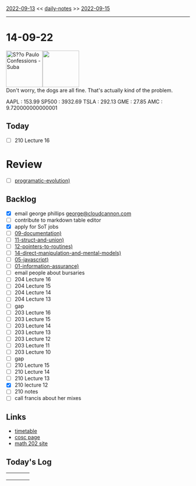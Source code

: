 [2022-09-13](daily_notes/2022-09-13) << [daily-notes](notes/daily-notes.md) >> [2022-09-15](daily_notes/2022-09-15)

---
# 14-09-22
<a href='spotify:album:4wPGlXWNORFO71rrdQGpE1'><img src='https://i.scdn.co/image/ab67616d0000b273970817f5bb3c102b94381f58' alt='S??o Paulo Confessions - Suba' height=100></a><img src='https://imgs.xkcd.com/comics/what_if_2_flowchart.png' height=100>
<br>Don't worry, the dogs are all fine. That's actually kind of the problem.

AAPL : 153.99 
SP500 : 3932.69 
TSLA : 292.13
GME : 27.85
AMC : 9.720000000000001

## Today

- [ ] 210 Lecture 16

# Review
- [ ] [programatic-evolution)](notes/programatic-evolution.md)

## Backlog
- [x] email george phillips george@cloudcannon.com
- [ ] contribute to markdown table editor
- [x] apply for SoT jobs
- [ ] [09-documentation)](notes/09-documentation.md)
- [ ] [11-struct-and-union)](notes/11-struct-and-union.md)
- [ ] [12-pointers-to-routines)](notes/12-pointers-to-routines.md)
- [ ] [14-direct-manipulation-and-mental-models)](notes/14-direct-manipulation-and-mental-models.md)
- [ ] [05-javascript)](notes/05-javascript.md)
- [ ] [01-information-assurance)](notes/01-information-assurance.md)
- [ ] email people about bursaries
- [ ] 204 Lecture 16
- [ ] 204 Lecture 15
- [ ] 204 Lecture 14
- [ ] 204 Lecture 13
- [ ] gap
- [ ] 203 Lecture 16
- [ ] 203 Lecture 15
- [ ] 203 Lecture 14
- [ ] 203 Lecture 13
- [ ] 203 Lecture 12
- [ ] 203 Lecture 11
- [ ] 203 Lecture 10
- [ ] gap
- [ ] 210 Lecture 15
- [ ] 210 Lecture 14
- [ ] 210 Lecture 13
- [x] 210 lecture 12
- [ ] 210 notes
- [ ] call francis about her mixes

## Links
- [timetable](https://i.imgur.com/9ghbvAG.png)
- [cosc page](https://cosc203.cspages.otago.ac.nz)
- [math 202 site](https://www.maths.otago.ac.nz/?resOLAF)

## Today's Log

|  |  |  |  |
|:---|:---|:---|:---|
|  |  |  |  |
|  |  |  |  |
|  |  |  |  |  
